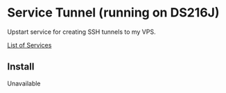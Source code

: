 # Service Tunnel (running on DS216J)

Upstart service for creating SSH tunnels to my VPS.

[List of Services](SERVICES.md)

## Install

Unavailable